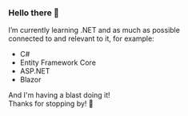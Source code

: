### Hello there 👋

<!--
**JesperWhendin/JesperWhendin** is a ✨ _special_ ✨ repository because its `README.md` (this file) appears on your GitHub profile.

Here are some ideas to get you started:

- 🔭 I’m currently working on ...
- 👯 I’m looking to collaborate on ...
- 🤔 I’m looking for help with ...
- 💬 Ask me about ...
- 📫 How to reach me: ...
- 😄 Pronouns: ...
- ⚡ Fun fact: ...
-->

I’m currently learning .NET and as much as possible <br>
connected to and relevant to it, for example:
- C#
- Entity Framework Core
- ASP.NET
- Blazor

And I'm having a blast doing it! <br>
Thanks for stopping by! 🌱
